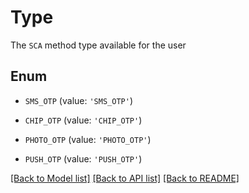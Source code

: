 # Type

The `SCA` method type available for the user

## Enum

* `SMS_OTP` (value: `'SMS_OTP'`)

* `CHIP_OTP` (value: `'CHIP_OTP'`)

* `PHOTO_OTP` (value: `'PHOTO_OTP'`)

* `PUSH_OTP` (value: `'PUSH_OTP'`)

[[Back to Model list]](../README.md#documentation-for-models) [[Back to API list]](../README.md#documentation-for-api-endpoints) [[Back to README]](../README.md)


